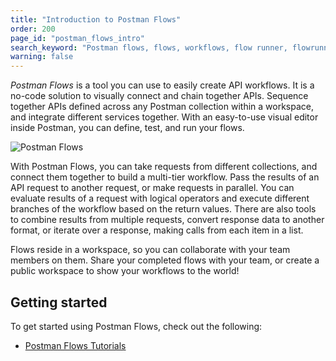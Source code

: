 ```yaml
---
title: "Introduction to Postman Flows"
order: 200
page_id: "postman_flows_intro"
search_keyword: "Postman flows, flows, workflows, flow runner, flowrunner"
warning: false
---
```


_Postman Flows_ is a tool you can use to easily create API workflows. It is a no-code solution to visually connect and chain together APIs. Sequence together APIs defined across any Postman collection within a workspace, and integrate different services together. With an easy-to-use visual editor inside Postman, you can define, test, and run your flows.

<img alt="Postman Flows" src="https://assets.postman.com/postman-docs/flows/postman-flows-intro.jpg"/>

With Postman Flows, you can take requests from different collections, and connect them together to build a multi-tier workflow. Pass the results of an API request to another request, or make requests in parallel. You can evaluate results of a request with logical operators and execute different branches of the workflow based on the return values. There are also tools to combine results from multiple requests, convert response data to another format, or iterate over a response, making calls from each item in a list.

Flows reside in a workspace, so you can collaborate with your team members on them. Share your completed flows with your team, or create a public workspace to show your workflows to the world!

## Getting started

To get started using Postman Flows, check out the following:

* [Postman Flows Tutorials](/docs/flows/tutorials/tutorials-intro/)

<!-- TODO: links:
* [Postman Flows concepts](/docs/flows/flows-concepts.md)

workspaces? https://postman.postman.co/workspace/Showcasing-Flows~80b5a4ff-f242-45cc-8f4b-8bda2472a9d0/overview
blog?
community? -->
